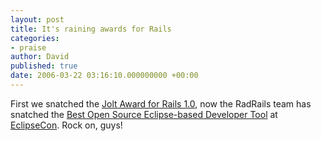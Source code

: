 ```yaml
---
layout: post
title: It's raining awards for Rails
categories:
- praise
author: David
published: true
date: 2006-03-22 03:16:10.000000000 +00:00
---
```

<p>First we snatched the <a href="https://rubyonrails.org/articles/2006/03/16/rails-and-the-agile-book-win-top-honors-at-jolt-awards">Jolt Award for Rails 1.0</a>, now the RadRails team has snatched the <a href="http://www.radrails.org/blog/show/56">Best Open Source Eclipse-based Developer Tool</a> at <a href="http://www.eclipsecon.org/2006/Home.do">EclipseCon</a>. Rock on, guys!</p>